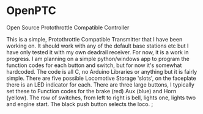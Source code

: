 # OpenPTC
Open Source Protothrottle Compatible Controller

This is a simple, Protothrottle Compatible Transmitter that I have been working on.  It should work with any of the default base stations etc 
but I have only tested it with my own deadrail receiver.  For now, it is a work in progress. I am planning on a simple python/windows app to program 
the function codes for each button and switch, but for now it's somewhat hardcoded.  The code is all C, no Arduino Libraries or anything but it is
fairly simple.  There are five possible Locomotive Storage 'slots', on the faceplate there is an LED indicator for each.  There are three large buttons, I
typically set these to Function codes for the brake (red) Aux (blue) and Horn (yellow).  The row of switches, from left to right is bell, lights one, lights two and engine start.
The black push button selects the loco.
;



